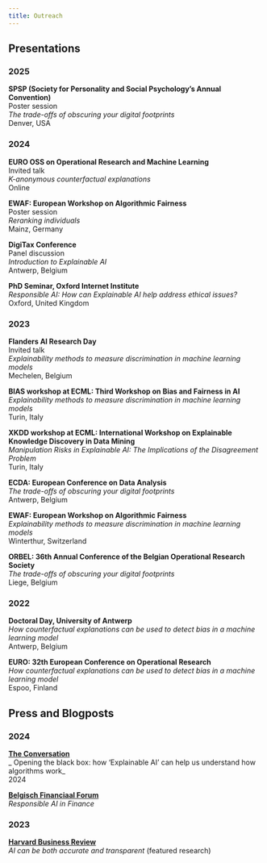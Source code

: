 ```yaml
---
title: Outreach
---
```



## Presentations

### 2025
**SPSP (Society for Personality and Social Psychology’s Annual Convention)**   	    
Poster session 	       
_The trade-offs of obscuring your digital footprints_ 	  
Denver, USA 	

### 2024
**EURO OSS on Operational Research and Machine Learning**     
Invited talk     
_K-anonymous counterfactual explanations_    
Online

**EWAF: European Workshop on Algorithmic Fairness** 	   
Poster session 	   
_Reranking individuals_ 	   
Mainz, Germany 	

**DigiTax Conference**       
Panel discussion     
_Introduction to Explainable AI_  
Antwerp, Belgium

**PhD Seminar, Oxford Internet Institute**  
_Responsible AI: How can Explainable AI help address ethical issues?_  
Oxford, United Kingdom

### 2023

**Flanders AI Research Day**    
Invited talk     
_Explainability methods to measure discrimination in machine learning models_  
Mechelen, Belgium

**BIAS workshop at ECML: Third Workshop on Bias and Fairness in AI**  
_Explainability methods to measure discrimination in machine learning models_  
Turin, Italy

**XKDD workshop at ECML: International Workshop on Explainable Knowledge Discovery in Data Mining**  
_Manipulation Risks in Explainable AI: The Implications of the Disagreement Problem_  
Turin, Italy

**ECDA: European Conference on Data Analysis**  
_The trade-offs of obscuring your digital footprints_  
Antwerp, Belgium

**EWAF: European Workshop on Algorithmic Fairness**  
_Explainability methods to measure discrimination in machine learning models_  
Winterthur, Switzerland

**ORBEL: 36th Annual Conference of the Belgian Operational Research Society**  
_The trade-offs of obscuring your digital footprints_  
Liege, Belgium

### 2022

**Doctoral Day, University of Antwerp**  
_How counterfactual explanations can be used to detect bias in a machine learning model_  
Antwerp, Belgium

**EURO: 32th European Conference on Operational Research**  
_How counterfactual explanations can be used to detect bias in a machine learning model_  
Espoo, Finland

## Press and Blogposts

### 2024

**[The Conversation](https://theconversation.com/opening-the-black-box-how-explainable-ai-can-help-us-understand-how-algorithms-work-244080)**  
_ Opening the black box: how ‘Explainable AI’ can help us understand how
algorithms work_  
2024

**[Belgisch Financiaal Forum](https://financialforum.be/nl/bfw-digitaal/responsible-ai-in-finance)**  
_Responsible AI in Finance_  

### 2023

**[Harvard Business Review](https://hbr.org/2023/05/ai-can-be-both-accurate-and-transparent)**  
_AI can be both accurate and transparent_ (featured research)  


